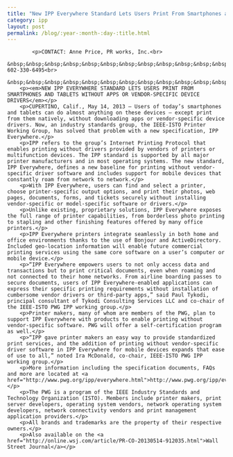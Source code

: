 ```yaml
---
title: "New IPP Everywhere Standard Lets Users Print From Smartphones and Tablets Without Apps or Vendor-Specific Device Drivers"
category: ipp
layout: post
permalink: /blog/:year-:month-:day-:title.html
---
```



            <p>CONTACT:	Anne Price, PR works, Inc.<br>
            &nbsp;&nbsp;&nbsp;&nbsp;&nbsp;&nbsp;&nbsp;&nbsp;&nbsp;&nbsp;&nbsp;&nbsp;&nbsp;&nbsp;&nbsp;&nbsp;&nbsp;+1-602-330-6495<br>
	    &nbsp;&nbsp;&nbsp;&nbsp;&nbsp;&nbsp;&nbsp;&nbsp;&nbsp;&nbsp;&nbsp;&nbsp;&nbsp;&nbsp;&nbsp;&nbsp;&nbsp;anne@prworksonline.com</p>
	    <p><em>NEW IPP EVERYWHERE STANDARD LETS USERS PRINT FROM SMARTPHONES AND TABLETS WITHOUT APPS OR VENDOR-SPECIFIC DEVICE DRIVERS</em></p>
	    <p>CUPERTINO, Calif., May 14, 2013 – Users of today’s smartphones and tablets can do almost anything on these devices – except print from them natively, without downloading apps or vendor-specific device drivers. Now, an industry standards group, the IEEE-ISTO Printer Working Group, has solved that problem with a new specification, IPP Everywhere.</p>
	    <p>IPP refers to the group’s Internet Printing Protocol that enables printing without drivers provided by vendors of printers or multifunction devices. The IPP standard is supported by all major printer manufacturers and in most operating systems. The new standard, IPP Everywhere, defines a new baseline for printing without vendor-specific driver software and includes support for mobile devices that constantly roam from network to network.</p>
	    <p>With IPP Everywhere, users can find and select a printer, choose printer-specific output options, and print their photos, web pages, documents, forms, and tickets securely without installing vendor-specific or model-specific software or drivers.</p>
	    <p>Unlike existing, proprietary solutions, IPP Everywhere exposes the full range of printer capabilities, from borderless photo printing to stapling and other finishing features offered by many office printers.</p>
	    <p>IPP Everywhere printers integrate seamlessly in both home and office environments thanks to the use of Bonjour and ActiveDirectory. Included geo-location information will enable future commercial printing services using the same core software on a user’s computer or mobile device.</p>
	    <p>“IPP Everywhere empowers users to not only access data and transactions but to print critical documents, even when roaming and not connected to their home networks. From airline boarding passes to secure documents, users of IPP Everywhere-enabled applications can express their specific printing requirements without installation of cumbersome vendor drivers or third-party apps,” said Paul Tykodi, principal consultant of Tykodi Consulting Services LLC and co-chair of the IEEE-ISTO PWG IPP working group.</p>
	    <p>Printer makers, many of whom are members of the PWG, plan to support IPP Everywhere with products to enable printing without vendor-specific software. PWG will offer a self-certification program as well.</p>
	    <p>“IPP gave printer makers an easy way to provide standardized print services, and the addition of printing without vendor-specific driver software in IPP Everywhere for mobile devices expands that ease of use to all,” noted Ira McDonald, co-chair, IEEE-ISTO PWG IPP working group.</p>
	    <p>More information including the specification documents, FAQs and more are located at <a href="http://www.pwg.org/ipp/everywhere.html">http://www.pwg.org/ipp/everywhere.html</a>.</p>
	    <p>The PWG is a program of the IEEE Industry Standards and Technology Organization (ISTO). Members include printer makers, print server developers, operating system vendors, network operating system developers, network connectivity vendors and print management application providers.</p>
	    <p>All brands and trademarks are the property of their respective owners.</p>
	    <p>Also available on the <a href="http://online.wsj.com/article/PR-CO-20130514-912035.html">Wall Street Journal</a></p>
  